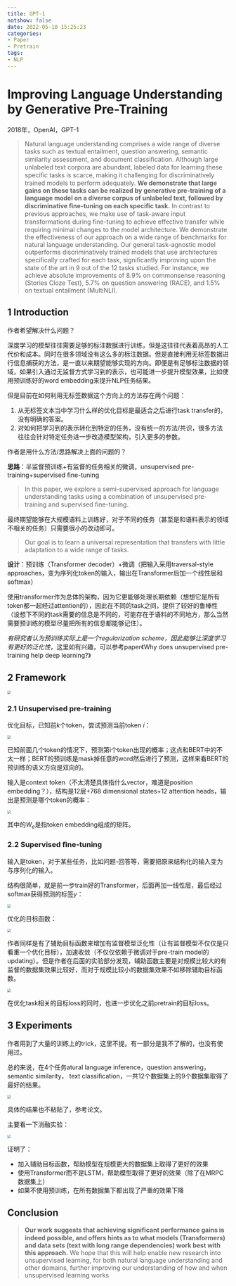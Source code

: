 ```yaml
---
title: GPT-1
notshow: false
date: 2022-05-10 15:25:23
categories:
- Paper
- Pretrain
tags:
- NLP
---
```


# Improving Language Understanding by Generative Pre-Training

2018年，OpenAI，GPT-1

> Natural language understanding comprises a wide range of diverse tasks such as textual entailment, question answering, semantic similarity assessment, and document classiﬁcation. Although large unlabeled text corpora are abundant, labeled data for learning these speciﬁc tasks is scarce, making it challenging for discriminatively trained models to perform adequately. **We demonstrate that large gains on these tasks can be realized by generative pre-training of a language model on a diverse corpus of unlabeled text, followed by discriminative ﬁne-tuning on each speciﬁc task.** In contrast to previous approaches, we make use of task-aware input transformations during ﬁne-tuning to achieve effective transfer while requiring minimal changes to the model architecture. We demonstrate the effectiveness of our approach on a wide range of benchmarks for natural language understanding. Our general task-agnostic model outperforms discriminatively trained models that use architectures speciﬁcally crafted for each task, signiﬁcantly improving upon the state of the art in 9 out of the 12 tasks studied. For instance, we achieve absolute improvements of 8.9% on commonsense reasoning (Stories Cloze Test), 5.7% on question answering (RACE), and 1.5% on textual entailment (MultiNLI).

<!--more-->

## 1 Introduction

作者希望解决什么问题？

深度学习的模型往往需要足够的标注数据进行训练，但是这往往代表着高昂的人工代价和成本。同时在很多领域没有这么多的标注数据。但是直接利用无标签数据进行信息捕获的方法，是一直以来期望能够实现的方向。即便是有足够标注数据的领域，如果引入通过无监督方式学习到的表示，也可能进一步提升模型效果，比如使用预训练好的word embedding来提升NLP任务结果。

但是目前在如何利用无标签数据这个方向上的方法存在两个问题：

1. 从无标签文本当中学习什么样的优化目标是最适合之后进行task transfer的，没有明确的答案。
2. 对如何把学习到的表示转化到特定的任务，没有统一的方法/共识，很多方法往往会针对特定任务进一步改造模型架构，引入更多的参数。

作者是用什么方法/思路解决上面的问题的？

**思路**：半监督预训练+有监督的任务相关的微调，unsupervised pre-training+supervised ﬁne-tuning

> In this paper, we explore a semi-supervised approach for language understanding tasks using a combination of unsupervised pre-training and supervised ﬁne-tuning.

最终期望能够在大规模语料上训练好，对于不同的任务（甚至是和语料表示的领域不相关的任务）只需要很小的改动即可。

> Our goal is to learn a universal representation that transfers with little adaptation to a wide range of tasks.

**设计**：预训练（Transformer decoder）+微调（把输入采用traversal-style approaches，变为序列化token的输入，输出在Transformer后加一个线性层和softmax）

使用transformer作为总体的架构，因为它更能够处理长期依赖（想想它是所有token都一起经过attention的），因此在不同的task之间，提供了较好的鲁棒性（设想下不同的task需要的信息是不同的，可能存在于语料的不同地方，那么当然需要预训练的模型尽量把所有的信息都能够记住）。

*有研究者认为预训练实际上是一个regularization scheme，因此能够让深度学习有更好的泛化性*，这里如有兴趣，可以参考paper《Why does unsupervised pre-training help deep learning?》

## 2 Framework

<img src="https://lxy-blog-pics.oss-cn-beijing.aliyuncs.com/asssets/image-20220510154323724.png" style="zoom:50%;" />

### 2.1 Unsupervised pre-training

优化目标，已知前$k$个token，尝试预测当前token $i$：

<img src="https://lxy-blog-pics.oss-cn-beijing.aliyuncs.com/asssets/image-20220510154617674.png" style="zoom:50%;" />

已知前面几个token的情况下，预测第i个token出现的概率；这点和BERT中的不太一样；BERT的预训练是mask掉任意的word然后进行了预测，这样来看BERT的预训练的语义方向是双向的。

输入是context token（不太清楚具体指什么vector，难道是position embedding？），结构是12层+768 dimensional states+12 attention heads，输出是预测是哪个token的概率：

<img src="https://lxy-blog-pics.oss-cn-beijing.aliyuncs.com/asssets/image-20220510154934018.png" style="zoom:50%;" />

其中的$W_e$是指token embedding组成的矩阵。

### 2.2 Supervised ﬁne-tuning

输入是token，对于某些任务，比如问题-回答等，需要把原来结构化的输入变为与序列化的输入。

结构很简单，就是前一步train好的Transformer，后面再加一线性层，最后经过softmax获得预测的标签$y$：

<img src="https://lxy-blog-pics.oss-cn-beijing.aliyuncs.com/asssets/image-20220510155720266.png"  style="zoom:50%;" />

优化的目标函数：

<img src="https://lxy-blog-pics.oss-cn-beijing.aliyuncs.com/asssets/image-20220510155835380.png"  style="zoom:50%;" />

作者同样是有了辅助目标函数来增加有监督模型泛化性（让有监督模型不仅仅是只看重一个优化目标），加速收敛（不仅仅依赖于微调对于pre-train model的updating）。但是作者在后面的实验部分发现，辅助函数主要是对规模比较大的有监督的数据集效果比较好，而对于规模比较小的数据集效果不如移除辅助目标函数。

<img src="https://lxy-blog-pics.oss-cn-beijing.aliyuncs.com/asssets/image-20220510160042465.png" style="zoom:50%;" />

在优化task相关的目标loss的同时，也进一步优化之前pretrain的目标loss。

## 3 Experiments

作者用到了大量的训练上的trick，这里不提。有一部分是我不了解的，也没有使用过。

总的来说，在4个任务atural language inference，question answering，semantic similarity， text classiﬁcation，一共12个数据集上的9个数据集取得了最好的结果。

<img src="https://lxy-blog-pics.oss-cn-beijing.aliyuncs.com/asssets/image-20220510160500198.png" style="zoom:50%;" />

具体的结果也不粘贴了，参考论文。

主要看一下消融实验：

<img src="https://lxy-blog-pics.oss-cn-beijing.aliyuncs.com/asssets/image-20220510160616495.png" style="zoom:50%;" />

证明了：

- 加入辅助目标函数，帮助模型在规模更大的数据集上取得了更好的效果
- 使用Transformer而不是LSTM，帮助模型取得了更好的效果（除了在MRPC数据集上）
- 如果不使用预训练，在所有数据集下都出现了严重的效果下降

## Conclusion

> **Our work suggests that achieving signiﬁcant performance gains is indeed possible, and offers hints as to what models (Transformers) and data sets (text with long range dependencies) work best with this approach.**  We hope that this will help enable new research into unsupervised learning, for both natural language understanding and other domains, further improving our understanding of how and when unsupervised learning works

